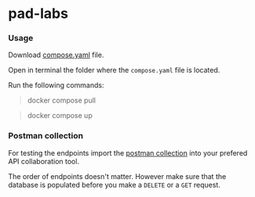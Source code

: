 # pad-labs

### Usage

Download [compose.yaml](./Lab1/compose.yaml) file.

Open in terminal the folder where the `compose.yaml` file is located.

Run the following commands:

 >docker compose pull

 >docker compose up

### Postman collection 

For testing the endpoints import the [postman collection](./PAD.postman_collection.json) into your prefered API collaboration tool.

The order of endpoints doesn't matter. However make sure that the database is populated before you make a `DELETE` or a `GET` request.  
